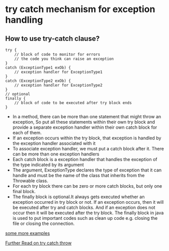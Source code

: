 
# try catch mechanism for exception handling 

## How to use try-catch clause?

```text
try {
    // block of code to monitor for errors
    // the code you think can raise an exception
}
catch (ExceptionType1 exOb) {
    // exception handler for ExceptionType1
}
catch (ExceptionType2 exOb) {
    // exception handler for ExceptionType2
}
// optional
finally {
    // block of code to be executed after try block ends
}
```

- In a method, there can be more than one statement that might throw an exception, So put all these statements within their own try block and provide a separate exception handler within their own catch block for each of them. 
- If an exception occurs within the try block, that exception is handled by the exception handler associated with it
- To associate exception handler, we must put a catch block after it. There can be more than one exception handlers
- Each catch block is a exception handler that handles the exception of the type indicated by its argument
- The argument, ExceptionType declares the type of exception that it can handle and must be the name of the class that inherits from the Throwable class.
- For each try block there can be zero or more catch blocks, but only one final block.
- The finally block is optional.It always gets executed whether an exception occurred in try block or not. If an exception occurs, then it will be executed after try and catch blocks. And if an exception does not occur then it will be executed after the try block. The finally block in java is used to put important codes such as clean up code e.g. closing the file or closing the connection.

[some more examples](https://www.geeksforgeeks.org/types-of-exception-in-java-with-examples/)


[ Further Read on try catch throw](https://www.geeksforgeeks.org/try-catch-throw-and-throws-in-java/)